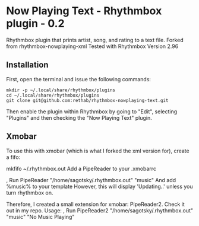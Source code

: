 # Now Playing Text - Rhythmbox plugin - 0.2

Rhythmbox plugin that prints artist, song, and rating to a text file.  Forked from rhythmbox-nowplaying-xml
Tested with Rhythmbox Version 2.96

## Installation

First, open the terminal and issue the following commands:

    mkdir -p ~/.local/share/rhythmbox/plugins
    cd ~/.local/share/rhythmbox/plugins
    git clone git@github.com:rethab/rhythmbox-nowplaying-text.git

Then enable the plugin within Rhythmbox by going to "Edit", selecting "Plugins"
and then checking the "Now Playing Text" plugin.

## Xmobar

To use this with xmobar (which is what I forked the xml version for), create a fifo:

  mkfifo ~/.rhythmbox.out
Add a PipeReader to your .xmobarrc

  , Run PipeReader    "/home/sagotsky/.rhythmbox.out" "music"
And add %music% to your template
However, this will display 'Updating..' unless you turn rhythmbox on.

Therefore, I created a small extension for xmobar: PipeReader2. Check it out in my repo. Usage:
  , Run PipeReader2    "/home/sagotsky/.rhythmbox.out" "music" "No Music Playing"

